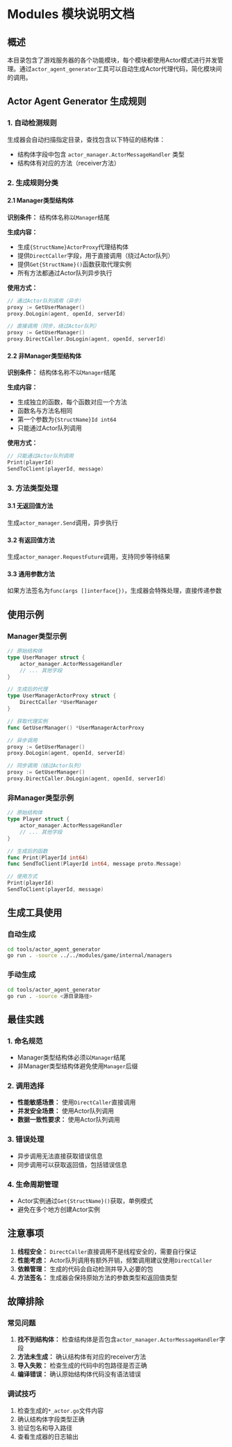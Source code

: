 # Modules 模块说明文档

## 概述

本目录包含了游戏服务器的各个功能模块，每个模块都使用Actor模式进行并发管理。通过`actor_agent_generator`工具可以自动生成Actor代理代码，简化模块间的调用。

## Actor Agent Generator 生成规则

### 1. 自动检测规则

生成器会自动扫描指定目录，查找包含以下特征的结构体：
- 结构体字段中包含 `actor_manager.ActorMessageHandler` 类型
- 结构体有对应的方法（receiver方法）

### 2. 生成规则分类

#### 2.1 Manager类型结构体
**识别条件：** 结构体名称以`Manager`结尾

**生成内容：**
- 生成`{StructName}ActorProxy`代理结构体
- 提供`DirectCaller`字段，用于直接调用（绕过Actor队列）
- 提供`Get{StructName}()`函数获取代理实例
- 所有方法都通过Actor队列异步执行

**使用方式：**
```go
// 通过Actor队列调用（异步）
proxy := GetUserManager()
proxy.DoLogin(agent, openId, serverId)

// 直接调用（同步，绕过Actor队列）
proxy := GetUserManager()
proxy.DirectCaller.DoLogin(agent, openId, serverId)
```

#### 2.2 非Manager类型结构体
**识别条件：** 结构体名称不以`Manager`结尾

**生成内容：**
- 生成独立的函数，每个函数对应一个方法
- 函数名与方法名相同
- 第一个参数为`{StructName}Id int64`
- 只能通过Actor队列调用

**使用方式：**
```go
// 只能通过Actor队列调用
Print(playerId)
SendToClient(playerId, message)
```

### 3. 方法类型处理

#### 3.1 无返回值方法
生成`actor_manager.Send`调用，异步执行

#### 3.2 有返回值方法
生成`actor_manager.RequestFuture`调用，支持同步等待结果

#### 3.3 通用参数方法
如果方法签名为`func(args []interface{})`，生成器会特殊处理，直接传递参数

## 使用示例

### Manager类型示例

```go
// 原始结构体
type UserManager struct {
    actor_manager.ActorMessageHandler
    // ... 其他字段
}

// 生成后的代理
type UserManagerActorProxy struct {
    DirectCaller *UserManager
}

// 获取代理实例
func GetUserManager() *UserManagerActorProxy

// 异步调用
proxy := GetUserManager()
proxy.DoLogin(agent, openId, serverId)

// 同步调用（绕过Actor队列）
proxy := GetUserManager()
proxy.DirectCaller.DoLogin(agent, openId, serverId)
```

### 非Manager类型示例

```go
// 原始结构体
type Player struct {
    actor_manager.ActorMessageHandler
    // ... 其他字段
}

// 生成后的函数
func Print(PlayerId int64)
func SendToClient(PlayerId int64, message proto.Message)

// 使用方式
Print(playerId)
SendToClient(playerId, message)
```

## 生成工具使用

### 自动生成
```bash
cd tools/actor_agent_generator
go run . -source ../../modules/game/internal/managers
```

### 手动生成
```bash
cd tools/actor_agent_generator
go run . -source <源目录路径>
```

## 最佳实践

### 1. 命名规范
- Manager类型结构体必须以`Manager`结尾
- 非Manager类型结构体避免使用`Manager`后缀

### 2. 调用选择
- **性能敏感场景：** 使用`DirectCaller`直接调用
- **并发安全场景：** 使用Actor队列调用
- **数据一致性要求：** 使用Actor队列调用

### 3. 错误处理
- 异步调用无法直接获取错误信息
- 同步调用可以获取返回值，包括错误信息

### 4. 生命周期管理
- Actor实例通过`Get{StructName}()`获取，单例模式
- 避免在多个地方创建Actor实例

## 注意事项

1. **线程安全：** `DirectCaller`直接调用不是线程安全的，需要自行保证
2. **性能考虑：** Actor队列调用有额外开销，频繁调用建议使用`DirectCaller`
3. **依赖管理：** 生成的代码会自动检测并导入必要的包
4. **方法签名：** 生成器会保持原始方法的参数类型和返回值类型

## 故障排除

### 常见问题

1. **找不到结构体：** 检查结构体是否包含`actor_manager.ActorMessageHandler`字段
2. **方法未生成：** 确认结构体有对应的receiver方法
3. **导入失败：** 检查生成的代码中的包路径是否正确
4. **编译错误：** 确认原始结构体代码没有语法错误

### 调试技巧

1. 检查生成的`*_actor.go`文件内容
2. 确认结构体字段类型正确
3. 验证包名和导入路径
4. 查看生成器的日志输出
